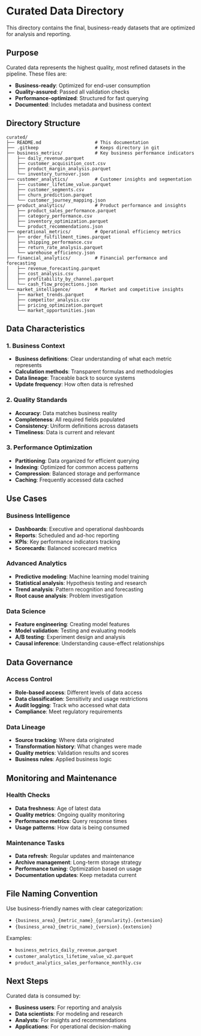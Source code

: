 # Curated Data Directory

This directory contains the final, business-ready datasets that are optimized for analysis and reporting.

## Purpose

Curated data represents the highest quality, most refined datasets in the pipeline. These files are:
- **Business-ready**: Optimized for end-user consumption
- **Quality-assured**: Passed all validation checks
- **Performance-optimized**: Structured for fast querying
- **Documented**: Includes metadata and business context

## Directory Structure

```
curated/
├── README.md                    # This documentation
├── .gitkeep                     # Keeps directory in git
├── business_metrics/            # Key business performance indicators
│   ├── daily_revenue.parquet
│   ├── customer_acquisition_cost.csv
│   ├── product_margin_analysis.parquet
│   └── inventory_turnover.json
├── customer_analytics/          # Customer insights and segmentation
│   ├── customer_lifetime_value.parquet
│   ├── customer_segments.csv
│   ├── churn_prediction.parquet
│   └── customer_journey_mapping.json
├── product_analytics/           # Product performance and insights
│   ├── product_sales_performance.parquet
│   ├── category_performance.csv
│   ├── inventory_optimization.parquet
│   └── product_recommendations.json
├── operational_metrics/         # Operational efficiency metrics
│   ├── order_fulfillment_times.parquet
│   ├── shipping_performance.csv
│   ├── return_rate_analysis.parquet
│   └── warehouse_efficiency.json
├── financial_analytics/         # Financial performance and forecasting
│   ├── revenue_forecasting.parquet
│   ├── cost_analysis.csv
│   ├── profitability_by_channel.parquet
│   └── cash_flow_projections.json
└── market_intelligence/         # Market and competitive insights
    ├── market_trends.parquet
    ├── competitor_analysis.csv
    ├── pricing_optimization.parquet
    └── market_opportunities.json
```

## Data Characteristics

### 1. Business Context
- **Business definitions**: Clear understanding of what each metric represents
- **Calculation methods**: Transparent formulas and methodologies
- **Data lineage**: Traceable back to source systems
- **Update frequency**: How often data is refreshed

### 2. Quality Standards
- **Accuracy**: Data matches business reality
- **Completeness**: All required fields populated
- **Consistency**: Uniform definitions across datasets
- **Timeliness**: Data is current and relevant

### 3. Performance Optimization
- **Partitioning**: Data organized for efficient querying
- **Indexing**: Optimized for common access patterns
- **Compression**: Balanced storage and performance
- **Caching**: Frequently accessed data cached

## Use Cases

### Business Intelligence
- **Dashboards**: Executive and operational dashboards
- **Reports**: Scheduled and ad-hoc reporting
- **KPIs**: Key performance indicators tracking
- **Scorecards**: Balanced scorecard metrics

### Advanced Analytics
- **Predictive modeling**: Machine learning model training
- **Statistical analysis**: Hypothesis testing and research
- **Trend analysis**: Pattern recognition and forecasting
- **Root cause analysis**: Problem investigation

### Data Science
- **Feature engineering**: Creating model features
- **Model validation**: Testing and evaluating models
- **A/B testing**: Experiment design and analysis
- **Causal inference**: Understanding cause-effect relationships

## Data Governance

### Access Control
- **Role-based access**: Different levels of data access
- **Data classification**: Sensitivity and usage restrictions
- **Audit logging**: Track who accessed what data
- **Compliance**: Meet regulatory requirements

### Data Lineage
- **Source tracking**: Where data originated
- **Transformation history**: What changes were made
- **Quality metrics**: Validation results and scores
- **Business rules**: Applied business logic

## Monitoring and Maintenance

### Health Checks
- **Data freshness**: Age of latest data
- **Quality metrics**: Ongoing quality monitoring
- **Performance metrics**: Query response times
- **Usage patterns**: How data is being consumed

### Maintenance Tasks
- **Data refresh**: Regular updates and maintenance
- **Archive management**: Long-term storage strategy
- **Performance tuning**: Optimization based on usage
- **Documentation updates**: Keep metadata current

## File Naming Convention

Use business-friendly names with clear categorization:
- `{business_area}_{metric_name}_{granularity}.{extension}`
- `{business_area}_{metric_name}_{version}.{extension}`

Examples:
- `business_metrics_daily_revenue.parquet`
- `customer_analytics_lifetime_value_v2.parquet`
- `product_analytics_sales_performance_monthly.csv`

## Next Steps

Curated data is consumed by:
- **Business users**: For reporting and analysis
- **Data scientists**: For modeling and research
- **Analysts**: For insights and recommendations
- **Applications**: For operational decision-making
